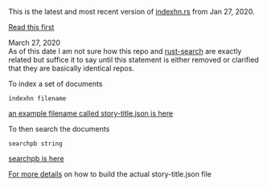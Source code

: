 
This is the latest and most recent version of
[indexhn.rs](https://github.com/stormasm/tahn/blob/master/tan00/examples/indexhn.rs) from Jan 27, 2020.

[Read this first](https://github.com/stormasm/rust-search)

March 27, 2020   
As of this date I am not sure how this repo and
[rust-search](https://github.com/stormasm/rust-search)
are exactly related but suffice it to say until this
statement is either removed or clarified that they
are basically identical repos.

To index a set of documents

```
indexhn filename
```

[an example filename called story-title.json is here](https://github.com/stormasm/hackernews-story-archive/tree/master/data)

To then search the documents

```
searchpb string
```

[searchpb is here](https://github.com/stormasm/rust-search/tree/master/tantivy/tan01/examples)

[For more details](https://github.com/stormasm/hackernews-story/tree/master/examples)
on how to build the actual story-title.json file
